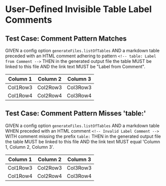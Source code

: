 # User-Defined Invisible Table Label Comments

## Test Case: Comment Pattern Matches
GIVEN a config option `generateFiles.listOfTables`
AND a markdown table
preceded with an HTML comment adhering to pattern `<!-- table: Label from Comment -->`
THEN in the generated output file the table MUST be linked to this file
AND the link text MUST be "Label from Comment".

<!-- table: Label from Comment -->
| Column 1 | Column 2 | Column 3 |
| -------- | -------- | -------- |
| Col1Row3 | Col2Row3 | Col3Row3 |
| Col1Row4 | Col2Row4 | Col3Row4 |

## Test Case: Comment Pattern Misses 'table:'

GIVEN a config option `generateFiles.listOfTables`
AND a markdown table
WHEN preceded with an HTML comment `<!-- Invalid Label Comment -->`
WITH comment missing the prefix `table:`
THEN in the generated output file the table MUST be linked to this file
AND the link text MUST equal 'Column 1, Column 2, Column 3'.

<!-- Invalid Label Comment -->
| Column 1 | Column 2 | Column 3 |
| -------- | -------- | -------- |
| Col1Row3 | Col2Row3 | Col3Row3 |
| Col1Row4 | Col2Row4 | Col3Row4 |

